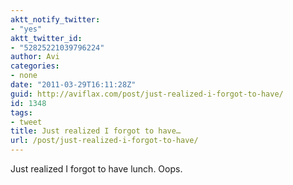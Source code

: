 ```yaml
---
aktt_notify_twitter:
- "yes"
aktt_twitter_id:
- "52825221039796224"
author: Avi
categories:
- none
date: "2011-03-29T16:11:28Z"
guid: http://aviflax.com/post/just-realized-i-forgot-to-have/
id: 1348
tags:
- tweet
title: Just realized I forgot to have…
url: /post/just-realized-i-forgot-to-have/
---
```

Just realized I forgot to have lunch. Oops.